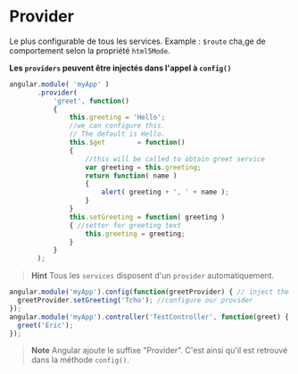 # Provider

Le plus configurable de tous les services.
Example : `$route` cha,ge de comportement selon la propriété `html5Mode`.

**Les `providers` peuvent être injectés dans l'appel à `config()`**

```javascript
angular.module( 'myApp' )
       .provider(
	       'greet', function()
	       {
		       this.greeting = 'Hello';
		       //we can configure this.
		       // The default is Hello.
		       this.$get        = function()
		       {
			       //this will be called to obtain greet service
			       var greeting = this.greeting;
			       return function( name )
			       {
				       alert( greeting + ', ' + name );
			       }
		       }
		       this.setGreeting = function( greeting )
		       { //setter for greeting text
			       this.greeting = greeting;
		       }
	       }
       );
```

> **Hint** Tous les `services` disposent d'un `provider` automatiquement.

```javascript
angular.module('myApp').config(function(greetProvider) { // inject the provider
  greetProvider.setGreeting('Tcho'); //configure our provider
});
angular.module('myApp').controller('TestController', function(greet) {
  greet('Eric');
});
```

> **Note** Angular ajoute le suffixe "Provider". C'est ainsi qu'il est retrouvé dans la méthode `config()`.
